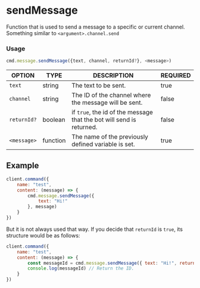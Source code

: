 # sendMessage

Function that is used to send a message to a specific or current channel. Something similar to `<argument>.channel.send`&#x20;

### Usage

```javascript
cmd.message.sendMessage({text, channel, returnId?}, <message>)
```



| OPTION      | TYPE     | DESCRIPTION                                                          | REQUIRED |
| ----------- | -------- | -------------------------------------------------------------------- | -------- |
| `text`      | string   | The text to be sent.                                                 | true     |
| `channel`   | string   | The ID of the channel where the message will be sent.                | false    |
| `returnId?` | boolean  | if `true`, the id of the message that the bot will send is returned. | false    |
| `<message>` | function | The name of the previously defined variable is set.                  | true     |

## Example

```javascript
client.command({
    name: "test",
    content: (message) => {
        cmd.message.sendMessage({
            text: "Hi!"
        }, message)
    }
})
```

But it is not always used that way. If you decide that `returnId` is `true`, its structure would be as follows:

```javascript
client.command({
    name: "test",
    content: (message) => {
        const messageId = cmd.message.sendMessage({ text: "Hi!", returnId: true }) // This constant stores the id of the message.
        console.log(messageId) // Return the ID.
    }
})
```
